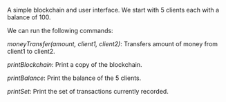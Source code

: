 A simple blockchain and user interface. We start with 5 clients each with a balance of 100.

We can run the following commands:

_moneyTransfer(amount, client1, client2)_: Transfers amount of money from client1 to client2.

_printBlockchain_: Print a copy of the blockchain.

_printBalance_: Print the balance of the 5 clients.

_printSet_: Print the set of transactions currently recorded.
